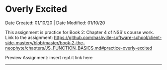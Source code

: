 # Overly Excited

Date Created: 01/10/20 | Date Modified: 01/10/20

This assignment is practice for Book 2: Chapter 4 of NSS's course work. Link to the assignment: https://github.com/nashville-software-school/client-side-mastery/blob/master/book-2-the-neophyte/chapters/JS_FUNCTION_BASICS.md#practice-overly-excited

Preview Assignment: insert repl.it link here
***
